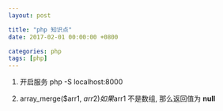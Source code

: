 ```yaml
---
layout: post

title: "php 知识点"
date: 2017-02-01 00:00:00 +0800

categories: php
tags: [php]
---
```



1. 开启服务
    php -S localhost:8000

1. array_merge($arr1, $arr2)
    如果$arr1 不是数组, 那么返回值为 **null**
